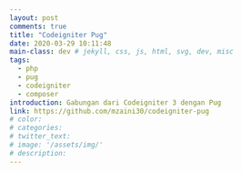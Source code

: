 ```yaml
---
layout: post
comments: true
title: "Codeigniter Pug"
date: 2020-03-29 10:11:48
main-class: dev # jekyll, css, js, html, svg, dev, misc
tags:
  - php
  - pug
  - codeigniter
  - composer
introduction: Gabungan dari Codeigniter 3 dengan Pug
link: https://github.com/mzaini30/codeigniter-pug
# color:
# categories:
# twitter_text:
# image: '/assets/img/'
# description:
---
```

